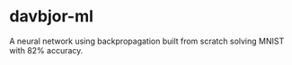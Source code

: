 # davbjor-ml
A neural network using backpropagation built from scratch solving MNIST with 82% accuracy.